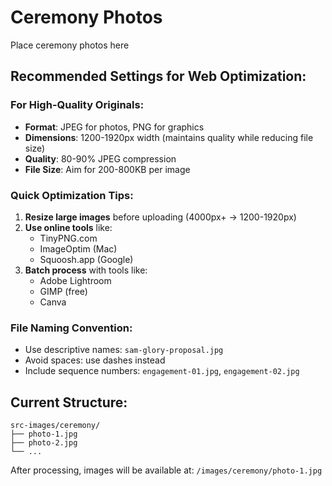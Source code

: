 # Ceremony Photos

Place ceremony photos here

## Recommended Settings for Web Optimization:

### For High-Quality Originals:
- **Format**: JPEG for photos, PNG for graphics
- **Dimensions**: 1200-1920px width (maintains quality while reducing file size)
- **Quality**: 80-90% JPEG compression
- **File Size**: Aim for 200-800KB per image

### Quick Optimization Tips:
1. **Resize large images** before uploading (4000px+ → 1200-1920px)
2. **Use online tools** like:
   - TinyPNG.com
   - ImageOptim (Mac)
   - Squoosh.app (Google)
3. **Batch process** with tools like:
   - Adobe Lightroom
   - GIMP (free)
   - Canva

### File Naming Convention:
- Use descriptive names: `sam-glory-proposal.jpg`
- Avoid spaces: use dashes instead
- Include sequence numbers: `engagement-01.jpg`, `engagement-02.jpg`

## Current Structure:
```
src-images/ceremony/
├── photo-1.jpg
├── photo-2.jpg
└── ...
```

After processing, images will be available at:
`/images/ceremony/photo-1.jpg`
